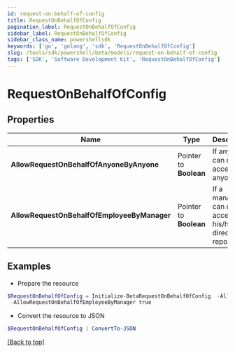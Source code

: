 ```yaml
---
id: request-on-behalf-of-config
title: RequestOnBehalfOfConfig
pagination_label: RequestOnBehalfOfConfig
sidebar_label: RequestOnBehalfOfConfig
sidebar_class_name: powershellsdk
keywords: ['go', 'golang', 'sdk', 'RequestOnBehalfOfConfig'] 
slug: /tools/sdk/powershell/beta/models/request-on-behalf-of-config
tags: ['SDK', 'Software Development Kit', 'RequestOnBehalfOfConfig']
---
```



# RequestOnBehalfOfConfig

## Properties

Name | Type | Description | Notes
------------ | ------------- | ------------- | -------------
**AllowRequestOnBehalfOfAnyoneByAnyone** |  Pointer to **Boolean** | If anyone can request access for anyone. | [optional] 
**AllowRequestOnBehalfOfEmployeeByManager** |  Pointer to **Boolean** | If a manager can request access for his/her direct reports. | [optional] 

## Examples

- Prepare the resource
```powershell
$RequestOnBehalfOfConfig = Initialize-BetaRequestOnBehalfOfConfig  -AllowRequestOnBehalfOfAnyoneByAnyone true `
 -AllowRequestOnBehalfOfEmployeeByManager true
```

- Convert the resource to JSON
```powershell
$RequestOnBehalfOfConfig | ConvertTo-JSON
```


[[Back to top]](#) 

